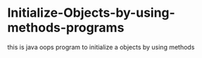 # Initialize-Objects-by-using-methods-programs
this is java oops program to initialize a objects by using methods 
